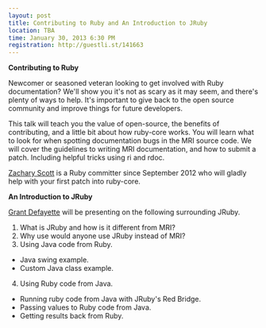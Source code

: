 ```yaml
---
layout: post
title: Contributing to Ruby and An Introduction to JRuby
location: TBA
time: January 30, 2013 6:30 PM
registration: http://guestli.st/141663
---
```


**Contributing to Ruby**

Newcomer or seasoned veteran looking to get involved with Ruby documentation? We'll show you it's not as scary as it may seem, and there's plenty of ways to help. It's important to give back to the open source community and improve things for future developers.

This talk will teach you the value of open-source, the benefits of contributing, and a little bit about how ruby-core works. You will learn what to look for when spotting documentation bugs in the MRI source code. We will cover the guidelines to writing MRI
documentation, and how to submit a patch. Including helpful tricks using ri and rdoc.

[Zachary Scott](https://twitter.com/_zzak) is a Ruby committer since September 2012 who will gladly help with your first patch into ruby-core.

**An Introduction to JRuby**

[Grant Defayette](https://twitter.com/etteyafed) will be presenting on the following surrounding JRuby.

1. What is JRuby and how is it different from MRI?
2. Why use would anyone use JRuby instead of MRI?
3. Using Java code from Ruby.
  * Java swing example.
  * Custom Java class example.
4. Using Ruby code from Java.
  * Running ruby code from Java with JRuby's Red Bridge.
  * Passing values to Ruby code from Java.
  * Getting results back from Ruby.
